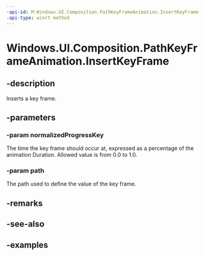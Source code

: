 ```yaml
---
-api-id: M:Windows.UI.Composition.PathKeyFrameAnimation.InsertKeyFrame(System.Single,Windows.UI.Composition.CompositionPath)
-api-type: winrt method
---
```


<!-- Method syntax.
public void PathKeyFrameAnimation.InsertKeyFrame(Single normalizedProgressKey, CompositionPath path)
-->

# Windows.UI.Composition.PathKeyFrameAnimation.InsertKeyFrame

## -description

Inserts a key frame.



## -parameters
### -param normalizedProgressKey

The time the key frame should occur at, expressed as a percentage of the animation Duration. Allowed value is from 0.0 to 1.0.

### -param path

The path used to define the value of the key frame.

## -remarks

## -see-also

## -examples

